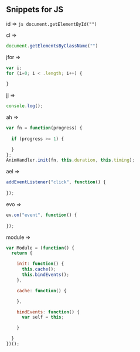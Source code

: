## Snippets for JS

id => ```js document.getElementById("") ```

cl =>
```js
document.getElementsByClassName("")
```

jfor =>
```js
var i;
for (i=0; i < .length; i++) {
  
}
```

jj =>
```js
console.log();
```

ah =>
```js
var fn = function(progress) {
  
  if (progress >= 1) {

  }
};
AnimHandler.init(fn, this.duration, this.timing);
```

ael =>
```js
addEventListener("click", function() {
  
});
```

evo =>
```js
ev.on("event", function() {
  
});
```

module =>
```js
var Module = (function() {
  return {

    init: function() {
      this.cache();
      this.bindEvents();
    },

    cache: function() {

    },

    bindEvents: function() {
      var self = this;

    }

  }
})();
```
